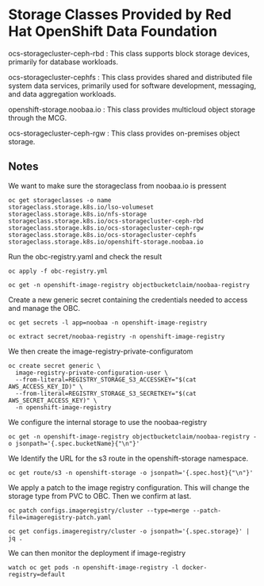 # Storage Classes Provided by Red Hat OpenShift Data Foundation

ocs-storagecluster-ceph-rbd : This class supports block storage devices, primarily for database workloads.

ocs-storagecluster-cephfs	: This class provides shared and distributed file system data services, primarily used for software development, messaging, and data aggregation workloads.

openshift-storage.noobaa.io	: This class provides multicloud object storage through the MCG.

ocs-storagecluster-ceph-rgw	: This class provides on-premises object storage.

## Notes

We want to make sure the storageclass from noobaa.io is pressent 

```
oc get storageclasses -o name
storageclass.storage.k8s.io/lso-volumeset
storageclass.storage.k8s.io/nfs-storage
storageclass.storage.k8s.io/ocs-storagecluster-ceph-rbd
storageclass.storage.k8s.io/ocs-storagecluster-ceph-rgw
storageclass.storage.k8s.io/ocs-storagecluster-cephfs
storageclass.storage.k8s.io/openshift-storage.noobaa.io
```

Run the obc-registry.yaml and check the result
```
oc apply -f obc-registry.yml

oc get -n openshift-image-registry objectbucketclaim/noobaa-registry
```

Create a new generic secret containing the credentials needed to access and manage the OBC.
```
oc get secrets -l app=noobaa -n openshift-image-registry

oc extract secret/noobaa-registry -n openshift-image-registry
```

We then create the image-registry-private-configuratom
```
oc create secret generic \
  image-registry-private-configuration-user \
  --from-literal=REGISTRY_STORAGE_S3_ACCESSKEY="$(cat AWS_ACCESS_KEY_ID)" \
  --from-literal=REGISTRY_STORAGE_S3_SECRETKEY="$(cat AWS_SECRET_ACCESS_KEY)" \
  -n openshift-image-registry
```

We configure the internal storage to use the noobaa-registry
```
oc get -n openshift-image-registry objectbucketclaim/noobaa-registry -o jsonpath='{.spec.bucketName}{"\n"}'
```

We Identify the URL for the s3 route in the openshift-storage namespace.
```
oc get route/s3 -n openshift-storage -o jsonpath='{.spec.host}{"\n"}'
```

We apply a patch to the image registry configuration. This will change the storage type from PVC to OBC. Then we confirm at last.
```
oc patch configs.imageregistry/cluster --type=merge --patch-file=imageregistry-patch.yaml

oc get configs.imageregistry/cluster -o jsonpath='{.spec.storage}' | jq .
```

We can then monitor the deployment if image-registry
```
watch oc get pods -n openshift-image-registry -l docker-registry=default
```